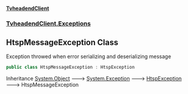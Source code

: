 #### [TvheadendClient](./index.md 'index')
### [TvheadendClient.Exceptions](./TvheadendClient-Exceptions.md 'TvheadendClient.Exceptions')
## HtspMessageException Class
Exception throwed when error serializing and deserializing message  
```csharp
public class HtspMessageException : HtspException
```
Inheritance [System.Object](https://docs.microsoft.com/en-us/dotnet/api/System.Object 'System.Object') &#129106; [System.Exception](https://docs.microsoft.com/en-us/dotnet/api/System.Exception 'System.Exception') &#129106; [HtspException](./TvheadendClient-Exceptions-HtspException.md 'TvheadendClient.Exceptions.HtspException') &#129106; HtspMessageException  
